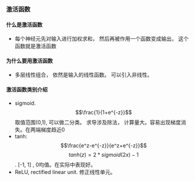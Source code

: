 ### 激活函数
#### 什么是激活函数
- 每个神经元先对输入进行加权求和， 然后再被作用一个函数变成输出， 这个函数就是激活函数
#### 为什么要用激活函数
- 多层线性组合， 依然是输入的线性函数。 可以引入非线性。
#### 激活函数类别介绍
- sigmoid. $$\frac{1}{1+e^{-z}}$$  取值范围(0,1), 可以做二分类。 求导涉及除法， 计算量大。容易出现梯度消失。在两端梯度趋近0
- tanh: $$\frac{e^z-e^{-z}}{e^z+e^{-z}}$$ $$tanh(z) = 2*sigmoid(2x) - 1$$ . [-1, 1] , 0均值。在实际中表现好。
- ReLU, rectified linear unit. 修正线性单元。

